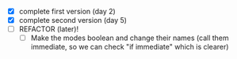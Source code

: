 - [x] complete first version (day 2)
- [x] complete second version (day 5)
- [ ] REFACTOR (later)!
    - [ ] Make the modes boolean and change their names (call them immediate, so we can check "if immediate" which is clearer)
